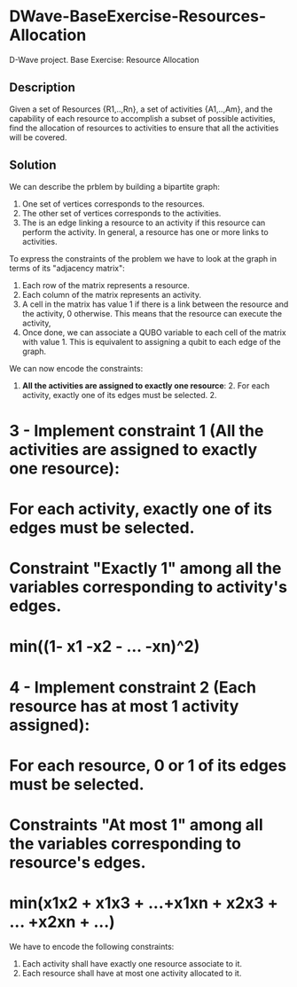 # DWave-BaseExercise-Resources-Allocation
D-Wave project. Base Exercise: Resource Allocation
## Description
Given a set of Resources {R1,..,Rn}, a set of activities {A1,..,Am}, and the capability of each resource to accomplish a subset of possible activities, find the allocation of resources to activities to ensure that all the activities will be covered.

## Solution
We can describe the prblem by building a bipartite graph:
1. One set of vertices corresponds to the resources.
1. The other set of vertices corresponds to the activities.
1. The is an edge linking a resource to an activity if this resource can perform the activity. In general, a resource has one or more links to activities.

To express the constraints of the problem we have to look at the  graph in terms of its "adjacency matrix":
1. Each row of the matrix represents a resource.
1. Each column of the matrix represents an activity.
1. A cell in the matrix has value 1 if there is a link between the resource and the activity, 0 otherwise. This means that the resource can execute the activity,
1. Once done, we can associate a QUBO variable to each cell of the matrix with value 1. This is equivalent to assigning a qubit to each edge of the graph.

We can now encode the constraints:
1. **All the activities are assigned to exactly one resource**:
    2. For each activity, exactly one of its edges must be selected.
    2. 
# 3 - Implement constraint 1 (All the activities are assigned to exactly one resource):
#     For each activity, exactly one of its edges must be selected.
#     Constraint "Exactly 1" among all the variables corresponding to activity's edges.
#     min((1- x1 -x2 - ... -xn)^2)
# 4 - Implement constraint 2 (Each resource has at most 1 activity assigned):
#     For each resource, 0 or 1 of its edges must be selected.
#     Constraints "At most 1" among all the variables corresponding to resource's edges.
#     min(x1x2 + x1x3 + ...+x1xn + x2x3 + ... +x2xn + ...)

We have to encode the following constraints:
1. Each activity shall have exactly one resource associate to it.
1. Each resource shall have at most one activity allocated to it.
